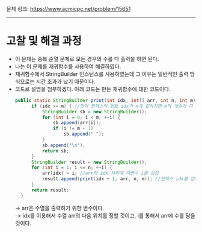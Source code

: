 문제 링크: https://www.acmicpc.net/problem/15651
- - -
# 고찰 및 해결 과정
- 이 문제는 중복 순열 문제로 모든 경우의 수를 다 출력을 하면 된다.  
- 나는 이 문제를 재귀함수를 사용하여 해결하였다.  
- 재귀함수에서 StringBuilder 인스턴스를 사용하였는데 그 이유는 일반적인 출력 방식으로는 시간 초과가 났기 때문이다.  
- 코드로 설명을 첨부하겠다. 아래 코드는 만든 재귀함수에 대한 코드이다.  
  ```JAVA
  public static StringBuilder print(int idx, int[] arr, int n, int m) throws IOException {
        if (idx >= m) { //만약 인덱스의 번호 idx가 m과 같아지면 m의 개수가 다 찼다는 얘기가 되므로 수열을 StringBuilder에 담아야 한다.  
            StringBuilder sb = new StringBuilder(); 
            for (int i = 0; i < m; ++i) {
                sb.append(arr[i]);
                if (i != m - 1)
                    sb.append(" ");
            }
            sb.append("\n");
            return sb;
        }
        StringBuilder result = new StringBuilder();
        for (int i = 1; i <= n; ++i) {
            arr[idx] = i; //arr의 idx 자리에 자연수 i를 삽입
            result.append(print(idx + 1, arr, n, m)); //인덱스 idx를 업데이트 하면서 다시 재귀 호출
        }
        return result;
    }
  ```
  -> arr은 수열을 출력하기 위한 변수이다.  
  -> idx를 이용해서 수열 arr의 다음 위치를 정할 것이고, i를 통해서 arr에 수를 담을 것이다.  
  